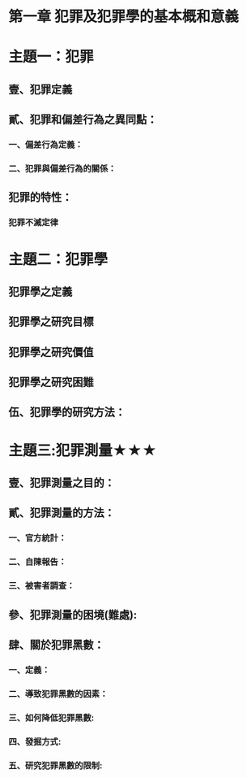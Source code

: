 # 第一章 犯罪及犯罪學的基本概和意義 

# 主題一：犯罪
## 壹、犯罪定義
## 貳、犯罪和偏差行為之異同點： 
### 一、偏差行為定義：
### 二、犯罪與偏差行為的關係：
## 犯罪的特性：
### 犯罪不滅定律

# 主題二：犯罪學
## 犯罪學之定義
## 犯罪學之研究目標
## 犯罪學之研究價值
## 犯罪學之研究困難
## 伍、犯罪學的研究方法：

# 主題三:犯罪測量★★★
## 壹、犯罪測量之目的：
## 貳、犯罪測量的方法：
### 一、官方統計：
### 二、自陳報告：
### 三、被害者調查：
## 參、犯罪測量的困境(難處):
## 肆、關於犯罪黑數：
### 一、定義：
### 二、導致犯罪黑數的因素：
### 三、如何降低犯罪黑數:
### 四、發掘方式:
### 五、研究犯罪黑數的限制:
